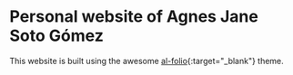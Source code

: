# Personal website of Agnes Jane Soto Gómez

This website is built using the awesome [al-folio](https://github.com/alshedivat/al-folio){:target="\_blank"} theme.